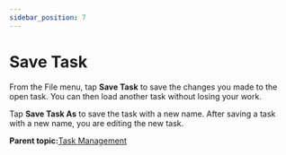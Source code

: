 ```yaml
---
sidebar_position: 7
---
```


# Save Task

From the File menu, tap **Save Task** to save the changes you made to the open task. You can then load another task without losing your work.

Tap **Save Task As** to save the task with a new name. After saving a task with a new name, you are editing the new task.

**Parent topic:**[Task Management](../TaskCanvas/TaskManagement.md)

